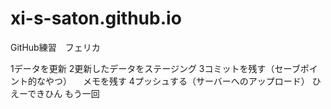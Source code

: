 # xi-s-saton.github.io
GitHub練習　フェリカ

1データを更新
2更新したデータをステージング
3コミットを残す（セーブポイント的なやつ）
　メモを残す
4プッシュする（サーバーへのアップロード）
ひえーできひん
もう一回


